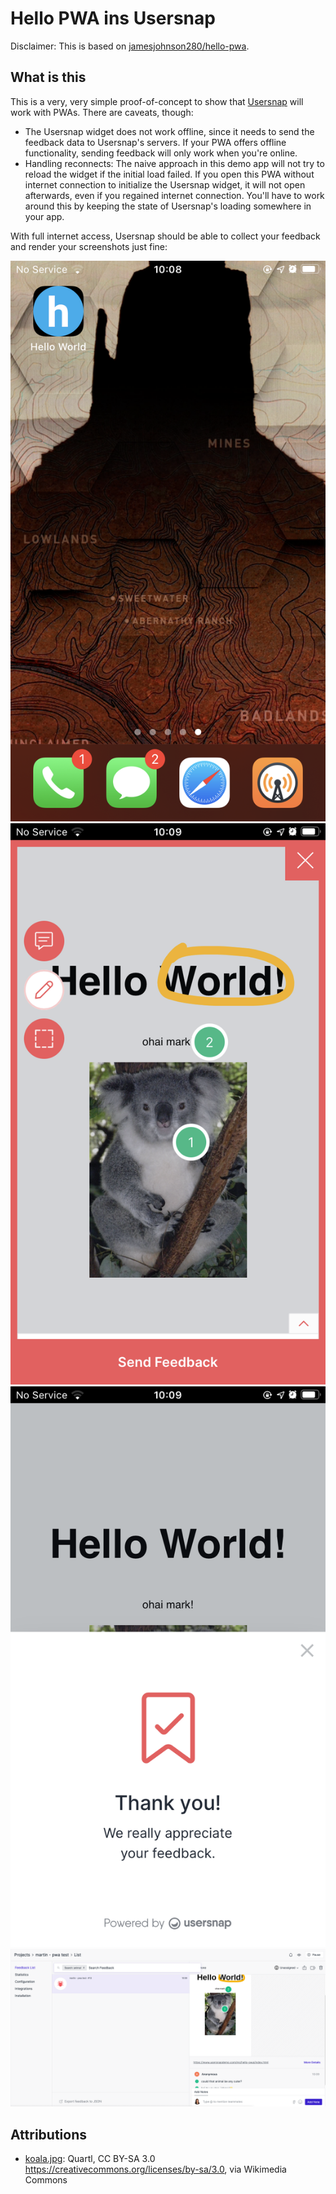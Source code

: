 # Hello PWA ins Usersnap

Disclaimer: This is based on [jamesjohnson280/hello-pwa](https://github.com/jamesjohnson280/hello-pwa).

## What is this

This is a very, very simple proof-of-concept to show that [Usersnap](https://usersnap.com) will work with PWAs. There are  caveats, though:

* The Usersnap widget does not work offline, since it needs to send the feedback data to Usersnap's servers. If your PWA offers offline functionality, sending feedback will only work when you're online.
* Handling reconnects: The naive approach in this demo app will not try to reload the widget if the initial load failed. If you open this PWA without internet connection to initialize the Usersnap widget, it will not open afterwards, even if you regained internet connection. You'll have to work around this by keeping the state of Usersnap's loading somewhere in your app.

With full internet access, Usersnap should be able to collect your feedback and render your screenshots just fine:

![Homescreen](./demo_homescreen.png "Home Screen")
![Widget](./demo_widget.png "Widget in action")
![After submit](./demo_after_submit.png "Widget after submit")
![Dashboard](./demo_dashboard.png "Feedback in dashboard")


## Attributions
* [koala.jpg](https://commons.wikimedia.org/wiki/File:Friendly_Female_Koala.JPG): Quartl, CC BY-SA 3.0 <https://creativecommons.org/licenses/by-sa/3.0>, via Wikimedia Commons
